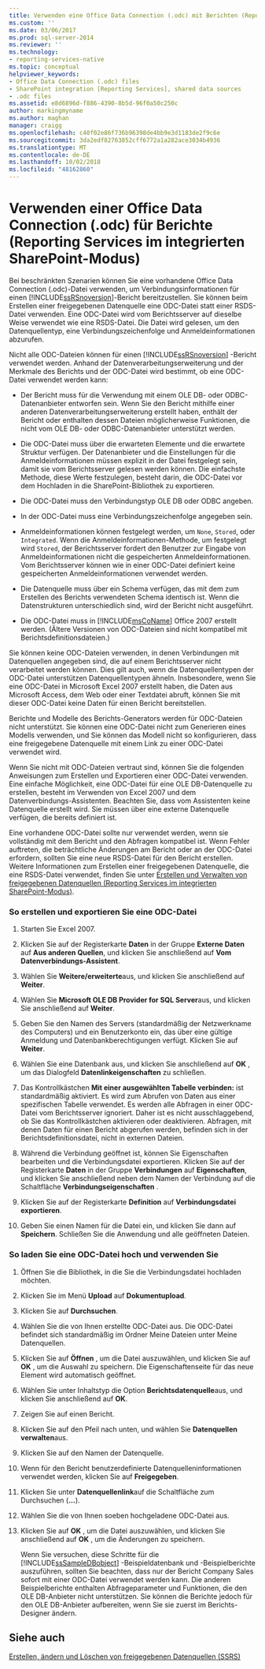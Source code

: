 ```yaml
---
title: Verwenden eine Office Data Connection (.odc) mit Berichten (Reporting Services im integrierten SharePoint-Modus) | Microsoft-Dokumentation
ms.custom: ''
ms.date: 03/06/2017
ms.prod: sql-server-2014
ms.reviewer: ''
ms.technology:
- reporting-services-native
ms.topic: conceptual
helpviewer_keywords:
- Office Data Connection (.odc) files
- SharePoint integration [Reporting Services], shared data sources
- .odc files
ms.assetid: e8d6896d-f886-4390-8b5d-96f0a50c250c
author: markingmyname
ms.author: maghan
manager: craigg
ms.openlocfilehash: c40f02e86f736b96398de4bb9e3d1183de2f9c6e
ms.sourcegitcommit: 3da2edf82763852cff6772a1a282ace3034b4936
ms.translationtype: MT
ms.contentlocale: de-DE
ms.lasthandoff: 10/02/2018
ms.locfileid: "48162860"
---
```

# <a name="use-an-office-data-connection-odc-with-reports-reporting-services-in-sharepoint-integrated-mode"></a>Verwenden einer Office Data Connection (.odc) für Berichte (Reporting Services im integrierten SharePoint-Modus)
  Bei beschränkten Szenarien können Sie eine vorhandene Office Data Connection (.odc)-Datei verwenden, um Verbindungsinformationen für einen [!INCLUDE[ssRSnoversion](../../includes/ssrsnoversion-md.md)]-Bericht bereitzustellen. Sie können beim Erstellen einer freigegebenen Datenquelle eine ODC-Datei statt einer RSDS-Datei verwenden. Eine ODC-Datei wird vom Berichtsserver auf dieselbe Weise verwendet wie eine RSDS-Datei. Die Datei wird gelesen, um den Datenquellentyp, eine Verbindungszeichenfolge und Anmeldeinformationen abzurufen.  
  
 Nicht alle ODC-Dateien können für einen [!INCLUDE[ssRSnoversion](../../includes/ssrsnoversion-md.md)] -Bericht verwendet werden. Anhand der Datenverarbeitungserweiterung und der Merkmale des Berichts und der ODC-Datei wird bestimmt, ob eine ODC-Datei verwendet werden kann:  
  
-   Der Bericht muss für die Verwendung mit einem OLE DB- oder ODBC-Datenanbieter entworfen sein. Wenn Sie den Bericht mithilfe einer anderen Datenverarbeitungserweiterung erstellt haben, enthält der Bericht oder enthalten dessen Dateien möglicherweise Funktionen, die nicht vom OLE DB- oder ODBC-Datenanbieter unterstützt werden.  
  
-   Die ODC-Datei muss über die erwarteten Elemente und die erwartete Struktur verfügen. Der Datenanbieter und die Einstellungen für die Anmeldeinformationen müssen explizit in der Datei festgelegt sein, damit sie vom Berichtsserver gelesen werden können. Die einfachste Methode, diese Werte festzulegen, besteht darin, die ODC-Datei vor dem Hochladen in die SharePoint-Bibliothek zu exportieren.  
  
-   Die ODC-Datei muss den Verbindungstyp OLE DB oder ODBC angeben.  
  
-   In der ODC-Datei muss eine Verbindungszeichenfolge angegeben sein.  
  
-   Anmeldeinformationen können festgelegt werden, um `None`, `Stored`, oder `Integrated`. Wenn die Anmeldeinformationen-Methode, um festgelegt wird `Stored`, der Berichtsserver fordert den Benutzer zur Eingabe von Anmeldeinformationen nicht die gespeicherten Anmeldeinformationen. Vom Berichtsserver können wie in einer ODC-Datei definiert keine gespeicherten Anmeldeinformationen verwendet werden.  
  
-   Die Datenquelle muss über ein Schema verfügen, das mit dem zum Erstellen des Berichts verwendeten Schema identisch ist. Wenn die Datenstrukturen unterschiedlich sind, wird der Bericht nicht ausgeführt.  
  
-   Die ODC-Datei muss in [!INCLUDE[msCoName](../../includes/msconame-md.md)] Office 2007 erstellt werden. (Ältere Versionen von ODC-Dateien sind nicht kompatibel mit Berichtsdefinitionsdateien.)  
  
 Sie können keine ODC-Dateien verwenden, in denen Verbindungen mit Datenquellen angegeben sind, die auf einem Berichtsserver nicht verarbeitet werden können. Dies gilt auch, wenn die Datenquellentypen der ODC-Datei unterstützen Datenquellentypen ähneln. Insbesondere, wenn Sie eine ODC-Datei in Microsoft Excel 2007 erstellt haben, die Daten aus Microsoft Access, dem Web oder einer Textdatei abruft, können Sie mit dieser ODC-Datei keine Daten für einen Bericht bereitstellen.  
  
 Berichte und Modelle des Berichts-Generators werden für ODC-Dateien nicht unterstützt. Sie können eine ODC-Datei nicht zum Generieren eines Modells verwenden, und Sie können das Modell nicht so konfigurieren, dass eine freigegebene Datenquelle mit einem Link zu einer ODC-Datei verwendet wird.  
  
 Wenn Sie nicht mit ODC-Dateien vertraut sind, können Sie die folgenden Anweisungen zum Erstellen und Exportieren einer ODC-Datei verwenden. Eine einfache Möglichkeit, eine ODC-Datei für eine OLE DB-Datenquelle zu erstellen, besteht im Verwenden von Excel 2007 und dem Datenverbindungs-Assistenten. Beachten Sie, dass vom Assistenten keine Datenquelle erstellt wird. Sie müssen über eine externe Datenquelle verfügen, die bereits definiert ist.  
  
 Eine vorhandene ODC-Datei sollte nur verwendet werden, wenn sie vollständig mit dem Bericht und den Abfragen kompatibel ist. Wenn Fehler auftreten, die beträchtliche Änderungen am Bericht oder an der ODC-Datei erfordern, sollten Sie eine neue RSDS-Datei für den Bericht erstellen. Weitere Informationen zum Erstellen einer freigegebenen Datenquelle, die eine RSDS-Datei verwendet, finden Sie unter [Erstellen und Verwalten von freigegebenen Datenquellen (Reporting Services im integrierten SharePoint-Modus)](../create-manage-shared-data-sources-reporting-services-sharepoint-integrated-mode.md).  
  
### <a name="to-create-and-export-an-odc-file"></a>So erstellen und exportieren Sie eine ODC-Datei  
  
1.  Starten Sie Excel 2007.  
  
2.  Klicken Sie auf der Registerkarte **Daten** in der Gruppe **Externe Daten** auf **Aus anderen Quellen**, und klicken Sie anschließend auf **Vom Datenverbindungs-Assistent**.  
  
3.  Wählen Sie **Weitere/erweiterte**aus, und klicken Sie anschließend auf **Weiter**.  
  
4.  Wählen Sie **Microsoft OLE DB Provider for SQL Server**aus, und klicken Sie anschließend auf **Weiter**.  
  
5.  Geben Sie den Namen des Servers (standardmäßig der Netzwerkname des Computers) und ein Benutzerkonto ein, das über eine gültige Anmeldung und Datenbankberechtigungen verfügt. Klicken Sie auf **Weiter**.  
  
6.  Wählen Sie eine Datenbank aus, und klicken Sie anschließend auf **OK** , um das Dialogfeld **Datenlinkeigenschaften** zu schließen.  
  
7.  Das Kontrollkästchen **Mit einer ausgewählten Tabelle verbinden:** ist standardmäßig aktiviert. Es wird zum Abrufen von Daten aus einer spezifischen Tabelle verwendet. Es werden alle Abfragen in einer ODC-Datei vom Berichtsserver ignoriert. Daher ist es nicht ausschlaggebend, ob Sie das Kontrollkästchen aktivieren oder deaktivieren. Abfragen, mit denen Daten für einen Bericht abgerufen werden, befinden sich in der Berichtsdefinitionsdatei, nicht in externen Dateien.  
  
8.  Während die Verbindung geöffnet ist, können Sie Eigenschaften bearbeiten und die Verbindungsdatei exportieren. Klicken Sie auf der Registerkarte **Daten** in der Gruppe **Verbindungen** auf **Eigenschaften**, und klicken Sie anschließend neben dem Namen der Verbindung auf die Schaltfläche **Verbindungseigenschaften** .  
  
9. Klicken Sie auf der Registerkarte **Definition** auf **Verbindungsdatei exportieren**.  
  
10. Geben Sie einen Namen für die Datei ein, und klicken Sie dann auf **Speichern**. Schließen Sie die Anwendung und alle geöffneten Dateien.  
  
### <a name="to-upload-and-use-an-odc-file"></a>So laden Sie eine ODC-Datei hoch und verwenden Sie  
  
1.  Öffnen Sie die Bibliothek, in die Sie die Verbindungsdatei hochladen möchten.  
  
2.  Klicken Sie im Menü **Upload** auf **Dokumentupload**.  
  
3.  Klicken Sie auf **Durchsuchen**.  
  
4.  Wählen Sie die von Ihnen erstellte ODC-Datei aus. Die ODC-Datei befindet sich standardmäßig im Ordner Meine Dateien unter Meine Datenquellen.  
  
5.  Klicken Sie auf **Öffnen** , um die Datei auszuwählen, und klicken Sie auf **OK** , um die Auswahl zu speichern. Die Eigenschaftenseite für das neue Element wird automatisch geöffnet.  
  
6.  Wählen Sie unter Inhaltstyp die Option **Berichtsdatenquelle**aus, und klicken Sie anschließend auf **OK**.  
  
7.  Zeigen Sie auf einen Bericht.  
  
8.  Klicken Sie auf den Pfeil nach unten, und wählen Sie **Datenquellen verwalten**aus.  
  
9. KIicken Sie auf den Namen der Datenquelle.  
  
10. Wenn für den Bericht benutzerdefinierte Datenquelleninformationen verwendet werden, klicken Sie auf **Freigegeben**.  
  
11. Klicken Sie unter **Datenquellenlink**auf die Schaltfläche zum Durchsuchen (**...**).  
  
12. Wählen Sie die von Ihnen soeben hochgeladene ODC-Datei aus.  
  
13. Klicken Sie auf **OK** , um die Datei auszuwählen, und klicken Sie anschließend auf **OK** , um die Änderungen zu speichern.  
  
     Wenn Sie versuchen, diese Schritte für die [!INCLUDE[ssSampleDBobject](../../includes/sssampledbobject-md.md)] -Beispieldatenbank und -Beispielberichte auszuführen, sollten Sie beachten, dass nur der Bericht Company Sales sofort mit einer ODC-Datei verwendet werden kann. Die anderen Beispielberichte enthalten Abfrageparameter und Funktionen, die den OLE DB-Anbieter nicht unterstützen. Sie können die Berichte jedoch für den OLE DB-Anbieter aufbereiten, wenn Sie sie zuerst im Berichts-Designer ändern.  
  
## <a name="see-also"></a>Siehe auch  
 [Erstellen, ändern und Löschen von freigegebenen Datenquellen &#40;SSRS&#41;](create-modify-and-delete-shared-data-sources-ssrs.md)  
  
  
